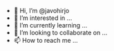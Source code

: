 - 👋 Hi, I’m @javohirjo
- 👀 I’m interested in ...
- 🌱 I’m currently learning ...
- 💞️ I’m looking to collaborate on ...
- 📫 How to reach me ...

<!---
javohirjo/javohirjo is a ✨ special ✨ repository because its `README.md` (this file) appears on your GitHub profile.
You can click the Preview link to take a look at your changes.
--->
